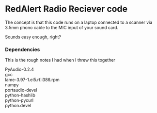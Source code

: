 # RedAlert Radio Reciever code

The concept is that this code runs on a laptop connected to a scanner via 3.5mm phono cable to the MIC input of your sound card. 

Sounds easy enough, right?


### Dependencies

This is the rough notes I had when I threw this together

PyAudio-0.2.4  
gcc  
lame-3.97-1.el5.rf.i386.rpm  
numpy  
portaudio-devel  
python-hashlib  
python-pycurl  
python.devel

